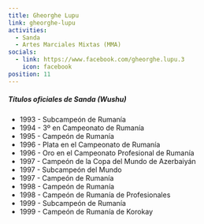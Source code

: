```yaml
---
title: Gheorghe Lupu
link: gheorghe-lupu
activities:
  - Sanda
  - Artes Marciales Mixtas (MMA)
socials:
  - link: https://www.facebook.com/gheorghe.lupu.3
    icon: facebook
position: 11
---
```

<h5>Títulos oficiales de Sanda (Wushu)</h5>
<ul>
  <li>1993 - Subcampeón de Rumanía</li>
  <li>1994 - 3º en Campeonato de Rumanía</li>
  <li>1995 - Campeón de Rumanía</li>
  <li>1996 - Plata en el Campeonato de Rumanía</li>
  <li>1996 - Oro en el Campeonato Profesional de Rumanía</li>
  <li>1997 - Campeón de la Copa del Mundo de Azerbaiyán</li>
  <li>1997 - Subcampeón del Mundo</li>
  <li>1997 - Campeón de Rumanía</li>
  <li>1998 - Campeón de Rumanía</li>
  <li>1998 - Campeón de Rumanía de Profesionales</li>
  <li>1999 - Subcampeón de Rumanía</li>
  <li>1999 - Campeón de Rumanía de Korokay</li>
</ul>
